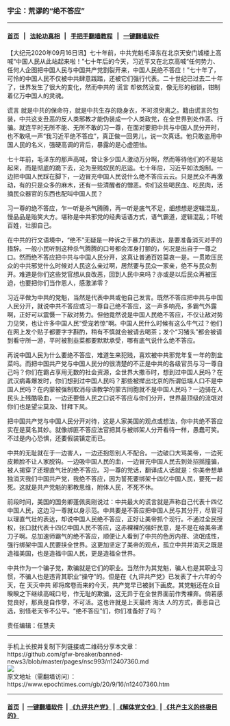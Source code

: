 ### 宇尘：荒谬的“绝不答应”
------------------------

#### [首页](https://github.com/gfw-breaker/banned-news3/blob/master/README.md) &nbsp;&nbsp;|&nbsp;&nbsp; [法轮功真相](https://github.com/begood0513/basic/blob/master/README.md)  &nbsp;&nbsp;|&nbsp;&nbsp; [手把手翻墙教程](https://github.com/gfw-breaker/guides/wiki)  &nbsp;&nbsp;|&nbsp;&nbsp; [一键翻墙软件](https://github.com/gfw-breaker/nogfw/blob/master/README.md)  



<div><p>
 【大纪元2020年09月16日讯】七十年前，中共党魁毛泽东在北京天安门城楼上高喊“中国人民从此站起来啦！”七十年后的今天，习近平又在北京高喊“任何势力、任何人企图把中国人民与中国共产党割裂开来，中国人民绝不答应！”七十年了，可怜的中国人民不仅被中共肆意践踏，还被它们强行代表。二十世纪已过去二十年了，世界发生了很大的变化，然而中共的
 <ok href="https://www.epochtimes.com/gb/tag/%E8%B0%8E%E8%A8%80.html">
  谎言
 </ok>
 却依然没变，像无形的枷锁，钳制着亿万中国人的灵魂。
</p>
<p>
 <ok href="https://www.epochtimes.com/gb/tag/%E8%B0%8E%E8%A8%80.html">
  谎言
 </ok>
 就是中共的保命符，就是中共生存的隐身衣，不可须臾离之。籍由谎言的包装，中共这支丑恶的反人类邪教才能伪装成一个人类政党，在全世界到处作恶、行骗。就连平时无所不能、无所不敢的习一尊，在面对要把中共与中国人民分开时，也不敢吼一声“我习近平绝不答应”，真正做一回男儿，说一次真话。他只敢盗用中国人民的名义，强硬高调的背后，暴露的是心虚胆怯。
</p>
<p>
 七十年前，毛泽东的那声高喊，曾让多少国人激动万分啊，然而等待他们的不是站起来，而是彻底的跪下去，沦为至贱奴民的厄运。七十年后，习近平如法炮制。一边把中国人民踩在脚下，一边冒充中国人民说什么绝不答应云云。只是民众不再激动，有的只是众多的麻木，还有一些清醒者的憎恶。你们这些喝民血、吃民肉，活摘民众器官的东西也配叫中国人民？
</p>
<p>
 习一尊的绝不答应，乍一听是杀气腾腾，再一听是底气不足，细想想是逻辑混乱，慢品品是贻笑大方。堪称是中共邪党的经典话语方式，语气霸道，逻辑混乱；吓唬百姓，壮胆自己。
</p>
<p>
 在中共的行文语境中，“绝不”无疑是一种诉之于暴力的表达，是要准备消灭对手的措辞。一般小民听到这种杀气腾腾的口号都会浑身打颤的，何况是出自于一尊之口。然而绝不答应把中共与中国人民分开，这真让普通百姓莫衷一是。一贯欺压民众的中共邪党什么时候对人民这么亲过啊，居然要与民众一家亲，绝不与民众割开。难道是你们这些党官想从良改恶，回到人民中来吗？亦或是以后民众再被压迫，也要把你们当作恩人，感激涕零？
</p>
<p>
 习近平做为中共的党魁，当然是代表中共或他自己发言。既然不答应把中共与中国人民分开，就说中共不答应或习一尊自己绝不答应，这一声多响亮，多霸气外露啊，正好可以震慑一下敌对势力。但他竟然说是中国人民绝不答应，不仅让敌对势力见笑，也让许多中国人民“受宠若惊”啊。中国人民什么时候有这么牛气过？他们在网上发个贴子都要字字斟酌，稍有不慎就会被请去喝茶；发个“习猪头”都会被请到看守所一游，平时被割韭菜都要默默承受，哪有底气说什么绝不答应。
</p>
<p>
 再说中国人民为什么要绝不答应，难道生来犯贱，喜欢被中共邪党年复一年的割韭菜吗。而把中国共产党与中国人民分的很清楚的不正是中共的各级官员与习一尊自己吗？你们在霸占享用无数的社会资源，全世界大撒币时，想到过中国人民吗？在武汉病毒爆发时，你们想到过中国人民吗？那些被撵出北京的所谓低端人口不是中国人民吗？在内蒙被强制取消母语教学的蒙古同胞就不是中国人民吗？一边骑在人民头上残酷吸血，一边还要借人民之口说不答应与你们分开，世界最顶级的流氓对你们也是望尘莫及、甘拜下风。
</p>
<p>
 把中国共产党与中国人民分开对待，这是人家美国的观点或想法，你中共绝不答应实在是莫名其妙。就像绑匪不答应法官把其与被绑架人分开看待一样，愚蠢可笑。不过是内心恐惧，还要假装镇定而已。
</p>
<p>
 中共的无耻就在于一边害人，一边还抱怨别人不配合。一边破口大骂美帝，一边死皮赖脸不让人家脱钩。一边吸中国人民的血，一边冒充中国人民去到处招摇撞骗，被人揭穿了还理直气壮的绝不答应。习一尊的党话，翻译成人话就是：你美帝想单独消灭我们中国共产党，我绝不答应，因为誓死要绑架十四亿中国人民，要死一起死。这就是共产党魁的邪教思维，附体人民，不死不休。
</p>
<p>
 前段时间，美国的国务卿蓬佩奥刚说过：中共最大的谎言就是声称自己代表十四亿中国人民，这边习一尊就以身示范。中共要是不答应把中国人民与其分开，尽管可以理直气壮的表达，却说中国人民绝不答应，正好让美帝抓个现行。不通过全民授权，张口就代表十四亿中国人民不答应，这赤裸裸的强奸民意，是不是在给美帝递刀子啊。总加速师霸气的绝不答应，顺便让人看到了中共的色厉内荏、流氓成性，强行绑架中国人民要挟全世界。这更加坚定了美帝的观点，孤立中共并消灭之既是造福美国，也是造福中国人民，更是造福全世界。
</p>
<p>
 中共作为一个骗子党，欺骗就是它们的职业。当然作为其党魁，骗人也是其职业习惯，不骗人也是违背其职业“操守”的。但是在《九评共产党》已发表了十六年的今天，在
 <ok href="https://www.epochtimes.com/gb/tag/%E5%A4%A9%E7%81%AD%E4%B8%AD%E5%85%B1.html">
  天灭中共
 </ok>
 即将席卷而来的今天，共产党早已被剥下画皮。其党魁还在众目睽睽之下继续高喊口号，作无耻的欺骗，这无异于在全世界面前作秀裸奔。倘若感觉良好，那真是自作孽，不可活。这也许就是上天最终
 <ok href="https://www.epochtimes.com/gb/tag/%E6%B7%98%E6%B1%B0.html">
  淘汰
 </ok>
 人的方式，善恶自己选，别怪老天爷不公平。“绝不答应”们，你们准备好了吗？
</p>
<p>
 责任编辑：任慧夫
</p>
</div>
<hr/>
手机上长按并复制下列链接或二维码分享本文章：<br/>
https://github.com/gfw-breaker/banned-news3/blob/master/pages/nsc993/n12407360.md <br/>
<a href='https://github.com/gfw-breaker/banned-news3/blob/master/pages/nsc993/n12407360.md'><img src='https://github.com/gfw-breaker/banned-news3/blob/master/pages/nsc993/n12407360.md.png'/></a> <br/>
原文地址（需翻墙访问）：https://www.epochtimes.com/gb/20/9/16/n12407360.htm


------------------------
#### [首页](https://github.com/gfw-breaker/banned-news3/blob/master/README.md) &nbsp;|&nbsp; [一键翻墙软件](https://github.com/gfw-breaker/nogfw/blob/master/README.md) &nbsp;| [《九评共产党》](https://github.com/gfw-breaker/9ping.md/blob/master/README.md#九评之一评共产党是什么) | [《解体党文化》](https://github.com/gfw-breaker/jtdwh.md/blob/master/README.md) | [《共产主义的终极目的》](https://github.com/gfw-breaker/gczydzjmd.md/blob/master/README.md)


<img src='http://gfw-breaker.win/banned-news3/pages/nsc993/n12407360.md' width='0px' height='0px'/>